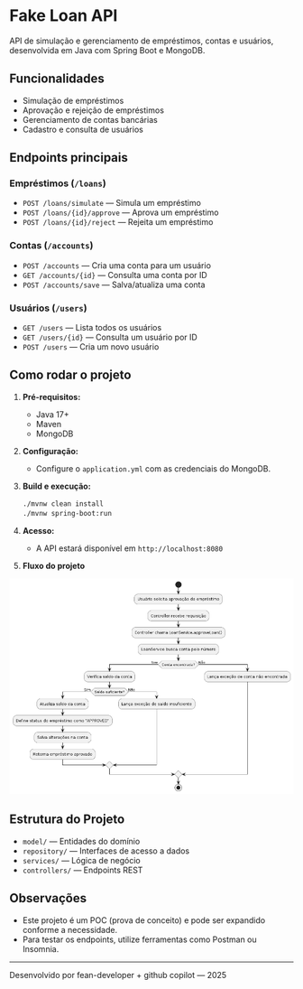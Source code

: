 # Fake Loan API

API de simulação e gerenciamento de empréstimos, contas e usuários, desenvolvida em Java com Spring Boot e MongoDB.

## Funcionalidades
- Simulação de empréstimos
- Aprovação e rejeição de empréstimos
- Gerenciamento de contas bancárias
- Cadastro e consulta de usuários

## Endpoints principais

### Empréstimos (`/loans`)
- `POST /loans/simulate` — Simula um empréstimo
- `POST /loans/{id}/approve` — Aprova um empréstimo
- `POST /loans/{id}/reject` — Rejeita um empréstimo

### Contas (`/accounts`)
- `POST /accounts` — Cria uma conta para um usuário
- `GET /accounts/{id}` — Consulta uma conta por ID
- `POST /accounts/save` — Salva/atualiza uma conta

### Usuários (`/users`)
- `GET /users` — Lista todos os usuários
- `GET /users/{id}` — Consulta um usuário por ID
- `POST /users` — Cria um novo usuário

## Como rodar o projeto

1. **Pré-requisitos:**
   - Java 17+
   - Maven
   - MongoDB

2. **Configuração:**
   - Configure o `application.yml` com as credenciais do MongoDB.

3. **Build e execução:**
   ```sh
   ./mvnw clean install
   ./mvnw spring-boot:run
   ```

4. **Acesso:**
   - A API estará disponível em `http://localhost:8080`

5. **Fluxo do projeto**

![Diagrama de Atividades - Aprovação de Empréstimo](atividade_aprovacao_emprestimo.png)

## Estrutura do Projeto
- `model/` — Entidades do domínio
- `repository/` — Interfaces de acesso a dados
- `services/` — Lógica de negócio
- `controllers/` — Endpoints REST

## Observações
- Este projeto é um POC (prova de conceito) e pode ser expandido conforme a necessidade.
- Para testar os endpoints, utilize ferramentas como Postman ou Insomnia.

---
Desenvolvido por fean-developer + github copilot — 2025
